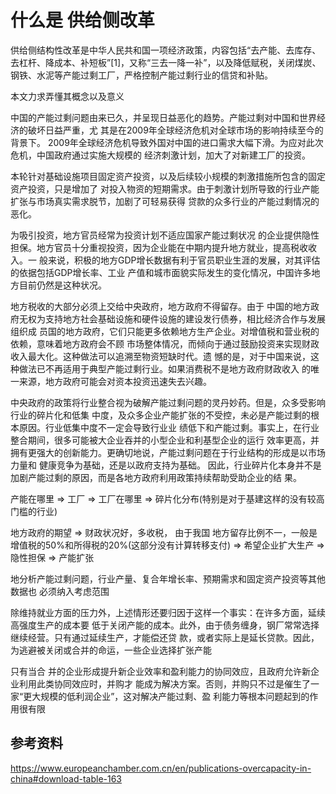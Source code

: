 # 什么是 供给侧改革





供给侧结构性改革是中华人民共和国一项经济政策，内容包括“去产能、去库存、去杠杆、降成本、补短板”[1]，又称“三去一降一补”，以及降低赋税，关闭煤炭、钢铁、水泥等产能过剩工厂，严格控制产能过剩行业的信贷和补贴。


本文力求弄懂其概念以及意义



中国的产能过剩问题由来已久，并呈现日益恶化的趋势。产能过剩对中国和世界经济的破坏日益严重，尤
其是在2009年全球经济危机对全球市场的影响持续至今的背景下。
2009年全球经济危机导致外国对中国的进口需求大幅下滑。为应对此次危机，中国政府通过实施大规模的
经济刺激计划，加大了对新建工厂的投资。

本轮针对基础设施项目固定资产投资，以及后续较小规模的刺激措施所包含的固定资产投资，只是增加了
对投入物资的短期需求。由于刺激计划所导致的行业产能扩张与市场真实需求脱节，加剧了可轻易获得
贷款的众多行业的产能过剩情况的恶化。

为吸引投资，地方官员经常为投资计划不适应国家产能过剩状况
的企业提供隐性担保。地方官员十分重视投资，因为企业能在中期内提升地方就业，提高税收收入。一
般来说，积极的地方GDP增长数据有利于官员职业生涯的发展，对其评估的依据包括GDP增长率、工业
产值和城市面貌实际发生的变化情况，中国许多地方目前仍然是这种状况。

地方税收的大部分必须上交给中央政府，地方政府不得留存。由于
中国的地方政府无权为支持地方社会基础设施和硬件设施的建设发行债券，相比经济合作与发展组织成
员国的地方政府，它们只能更多依赖地方生产企业。对增值税和营业税的依赖，意味着地方政府会不顾
市场整体情况，而倾向于通过鼓励投资来实现财政收入最大化。这种做法可以追溯至物资短缺时代。遗
憾的是，对于中国来说，这种做法已不再适用于典型产能过剩行业。如果消费税不是地方政府财政收入
的唯一来源，地方政府可能会对资本投资迅速失去兴趣。

中央政府的政策将行业整合视为破解产能过剩问题的灵丹妙药。但是，众多受影响行业的碎片化和低集
中度，及众多企业产能扩张的不受控，未必是产能过剩的根本原因。行业低集中度不一定会导致行业业
绩低下和产能过剩。事实上，在行业整合期间，很多可能被大企业吞并的小型企业和利基型企业的运行
效率更高，并拥有更强大的创新能力。更确切地说，产能过剩问题在于行业结构的形成是以市场力量和
健康竞争为基础，还是以政府支持为基础。
因此，行业碎片化本身并不是加剧产能过剩的原因，而是各地方政府利用政策持续帮助受助企业的结
果。

产能在哪里 => 工厂 => 工厂在哪里 => 碎片化分布(特别是对于基建这样的没有较高门槛的行业)

地方政府的期望 => 财政状况好，多收税， 由于我国 地方留存比例不一，一般是增值税的50%和所得税的20%(这部分没有计算转移支付)
=> 希望企业扩大生产 => 隐性担保 => 产能扩张


地分析产能过剩问题，行业产量、复合年增长率、预期需求和固定资产投资等其他数据也
必须纳入考虑范围

除维持就业方面的压力外，上述情形还要归因于这样一个事实：在许多方面，延续高强度生产的成本要
低于关闭产能的成本。此外，由于债务缠身，钢厂常常选择继续经营。只有通过延续生产，才能偿还贷
款，或者实际上是延长贷款。因此，为逃避被关闭或合并的命运，一些企业选择扩张产能

只有当合
并的企业形成提升新企业效率和盈利能力的协同效应，且政府允许新企业利用此类协同效应时，并购才
能成为解决方案。否则，并购只不过是催生了一家“更大规模的低利润企业”，这对解决产能过剩、盈
利能力等根本问题起到的作用很有限


## 参考资料
https://www.europeanchamber.com.cn/en/publications-overcapacity-in-china#download-table-163



